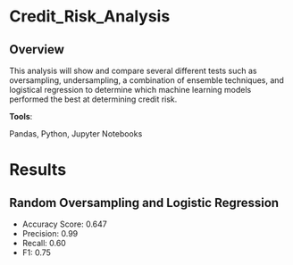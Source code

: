 # Credit_Risk_Analysis

## Overview 
This analysis will show and compare several different tests such as oversampling, undersampling, a combination of ensemble techniques, and logistical regression to determine which machine learning models performed the best at determining credit risk. 

__Tools__:

Pandas, Python, Jupyter Notebooks
# Results

## Random Oversampling and Logistic Regression
- Accuracy Score: 0.647
- Precision: 0.99
- Recall: 0.60
- F1: 0.75
